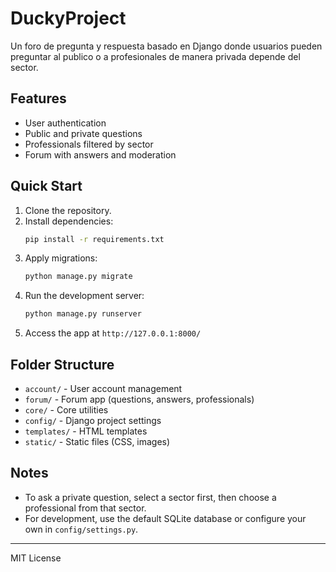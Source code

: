 # DuckyProject

Un foro de pregunta y respuesta basado en Django donde usuarios pueden preguntar al publico o a profesionales de manera privada depende del sector.

## Features
- User authentication
- Public and private questions
- Professionals filtered by sector
- Forum with answers and moderation

## Quick Start
1. Clone the repository.
2. Install dependencies:
   ```bash
   pip install -r requirements.txt
   ```
3. Apply migrations:
   ```bash
   python manage.py migrate
   ```
4. Run the development server:
   ```bash
   python manage.py runserver
   ```
5. Access the app at `http://127.0.0.1:8000/`

## Folder Structure
- `account/` - User account management
- `forum/` - Forum app (questions, answers, professionals)
- `core/` - Core utilities
- `config/` - Django project settings
- `templates/` - HTML templates
- `static/` - Static files (CSS, images)

## Notes
- To ask a private question, select a sector first, then choose a professional from that sector.
- For development, use the default SQLite database or configure your own in `config/settings.py`.

---
MIT License
